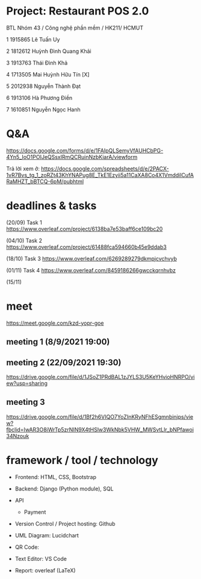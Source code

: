 # Project: Restaurant POS 2.0
BTL Nhóm 43 / Công nghệ phần mềm / HK211/ HCMUT

1 1915865 Lê Tuấn Uy

2 1812612 Huỳnh Đình Quang Khải

3 1913763 Thái Đình Khả

4 1713505 Mai Huỳnh Hữu Tín      [X]

5 2012938 Nguyễn Thành Đạt

6 1913106 Hà Phương Điền

7 1610851 Nguyễn Ngọc Hanh


# Q&A
https://docs.google.com/forms/d/e/1FAIpQLSemyVfAUHCbPG-4Yn5_IoO1POIJeQSsxIRmQCRuinNzbKiarA/viewform

Trả lời xem ở: https://docs.google.com/spreadsheets/d/e/2PACX-1vR7Bvs_tg_1_zoRZt43KhYNAPug8E_TkE1Ezyii5a11CaXA8Co4X1VmddilCufARaMHZT_bBTCQ-6pM/pubhtml 

# deadlines & tasks
(20/09) Task 1 https://www.overleaf.com/project/6138ba7e53baff6ce109bc20

(04/10) Task 2 https://www.overleaf.com/project/61488fca594660b45e9ddab3

(18/10) Task 3 https://www.overleaf.com/6269289279dkmpjcvchvyb

(01/11) Task 4 https://www.overleaf.com/8459186266gwcckqrnhvbz

(15/11)


# meet
https://meet.google.com/kzd-yopr-goe

## meeting 1 (8/9/2021 19:00)
## meeting 2 (22/09/2021 19:30)
https://drive.google.com/file/d/1JSoZ1PRdBAL1zJYLS3U5KeYHvioHNRPO/view?usp=sharing
## meeting 3 
https://drive.google.com/file/d/1Bf2h6VIQO7YoZInKRyNFhESgmnbinjps/view?fbclid=IwAR3O8iWrTp5zrNIN9X4tHSlw3WkNbk5VHW_MWSvtLlr_bNPfawoi34Nzouk
# framework / tool / technology
- Frontend: HTML, CSS, Bootstrap
- Backend: Django (Python module), SQL
- API
    - Payment

- Version Control / Project hosting: Github
- UML Diagram: Lucidchart
- QR Code: 
- Text Editor: VS Code
- Report: overleaf (LaTeX)

